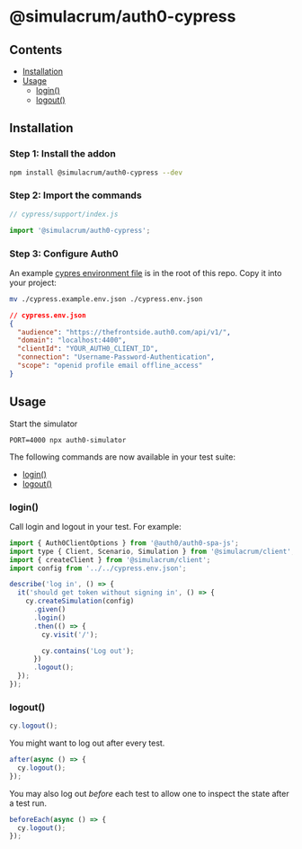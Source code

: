 # @simulacrum/auth0-cypress

## Contents

- [Installation](#installation)
- [Usage](#usage)
  - [login()](#login)
  - [logout()](#logout)

## Installation

### Step 1: Install the addon

```sh
npm install @simulacrum/auth0-cypress --dev
```

### Step 2: Import the commands

```js
// cypress/support/index.js

import '@simulacrum/auth0-cypress';
```

### Step 3: Configure Auth0

An example [cypres environment file](./cypress.example.env.json) is in the root of this repo. Copy it into your project:

```bash
mv ./cypress.example.env.json ./cypress.env.json
```

```json
// cypress.env.json
{
  "audience": "https://thefrontside.auth0.com/api/v1/",
  "domain": "localhost:4400",
  "clientId": "YOUR_AUTH0_CLIENT_ID",
  "connection": "Username-Password-Authentication",
  "scope": "openid profile email offline_access"
}
```

## Usage

Start the simulator

```shell
PORT=4000 npx auth0-simulator
```

The following commands are now available in your test suite:

- [login()](#login)
- [logout()](#logout)

### login()

Call login and logout in your test. For example:

```js
import { Auth0ClientOptions } from '@auth0/auth0-spa-js';
import type { Client, Scenario, Simulation } from '@simulacrum/client';
import { createClient } from '@simulacrum/client';
import config from '../../cypress.env.json';

describe('log in', () => {
  it('should get token without signing in', () => {
    cy.createSimulation(config)
      .given()
      .login()
      .then(() => {
        cy.visit('/');

        cy.contains('Log out');
      })
      .logout();
  });
});
```

### logout()

```js
cy.logout();
```

You might want to log out after every test.

```js
after(async () => {
  cy.logout();
});
```

You may also log out _before_ each test to allow one to inspect the state after a test run.

```js
beforeEach(async () => {
  cy.logout();
});
```
